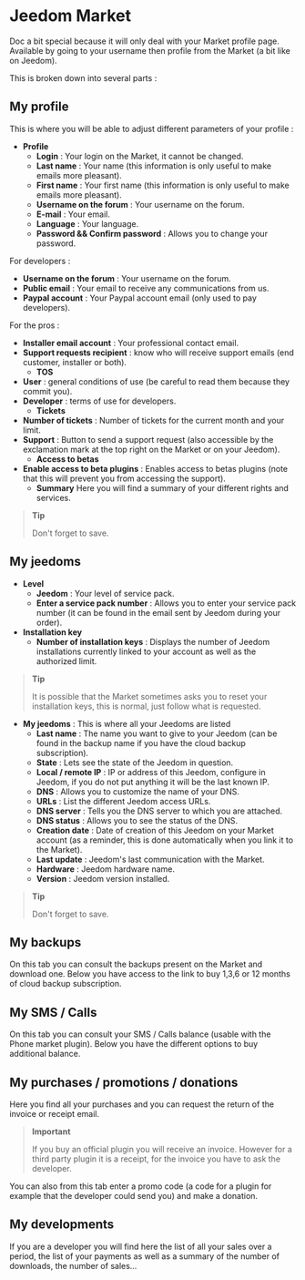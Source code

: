 # Jeedom Market

Doc a bit special because it will only deal with your Market profile page.
Available by going to your username then profile from the Market (a bit like on Jeedom).

This is broken down into several parts :

## My profile

This is where you will be able to adjust different parameters of your profile :

- **Profile**
  - **Login** : Your login on the Market, it cannot be changed.
  - **Last name** : Your name (this information is only useful to make emails more pleasant).
  - **First name** : Your first name (this information is only useful to make emails more pleasant).
  - **Username on the forum** : Your username on the forum.
  - **E-mail** : Your email.
  - **Language** : Your language.
  - **Password &amp;&amp; Confirm password** : Allows you to change your password.

For developers :

- **Username on the forum** : Your username on the forum.
- **Public email** : Your email to receive any communications from us.
- **Paypal account** : Your Paypal account email (only used to pay developers).

For the pros :

- **Installer email account** : Your professional contact email.
- **Support requests recipient** : know who will receive support emails (end customer, installer or both).
  - **TOS**
- **User** : general conditions of use (be careful to read them because they commit you).
- **Developer** : terms of use for developers.
  - **Tickets**
- **Number of tickets** : Number of tickets for the current month and your limit.
- **Support** : Button to send a support request (also accessible by the exclamation mark at the top right on the Market or on your Jeedom).
  - **Access to betas**
- **Enable access to beta plugins** : Enables access to betas plugins (note that this will prevent you from accessing the support).
  - **Summary** Here you will find a summary of your different rights and services.

> **Tip**
>
> Don&#39;t forget to save.

## My jeedoms

- **Level**
  - **Jeedom** : Your level of service pack.
  - **Enter a service pack number** : Allows you to enter your service pack number (it can be found in the email sent by Jeedom during your order).
- **Installation key**
  - **Number of installation keys** : Displays the number of Jeedom installations currently linked to your account as well as the authorized limit.

> **Tip**
>
> It is possible that the Market sometimes asks you to reset your installation keys, this is normal, just follow what is requested.

- **My jeedoms** : This is where all your Jeedoms are listed
  - **Last name** : The name you want to give to your Jeedom (can be found in the backup name if you have the cloud backup subscription).
  - **State** : Lets see the state of the Jeedom in question.
  - **Local / remote IP** : IP or address of this Jeedom, configure in Jeedom, if you do not put anything it will be the last known IP.
  - **DNS** : Allows you to customize the name of your DNS.
  - **URLs** : List the different Jeedom access URLs.
  - **DNS server** : Tells you the DNS server to which you are attached.
  - **DNS status** : Allows you to see the status of the DNS.
  - **Creation date** : Date of creation of this Jeedom on your Market account (as a reminder, this is done automatically when you link it to the Market).
  - **Last update** : Jeedom&#39;s last communication with the Market.
  - **Hardware** : Jeedom hardware name.
  - **Version** : Jeedom version installed.

> **Tip**
>
> Don&#39;t forget to save.

## My backups

On this tab you can consult the backups present on the Market and download one. Below you have access to the link to buy 1,3,6 or 12 months of cloud backup subscription.

## My SMS / Calls

On this tab you can consult your SMS / Calls balance (usable with the Phone market plugin). Below you have the different options to buy additional balance.

## My purchases / promotions / donations

Here you find all your purchases and you can request the return of the invoice or receipt email.

> **Important**
>
> If you buy an official plugin you will receive an invoice. However for a third party plugin it is a receipt, for the invoice you have to ask the developer.

You can also from this tab enter a promo code (a code for a plugin for example that the developer could send you) and make a donation.

## My developments

If you are a developer you will find here the list of all your sales over a period, the list of your payments as well as a summary of the number of downloads, the number of sales…
